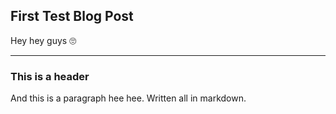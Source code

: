 ## First Test Blog Post

Hey hey guys 🙄

---

### This is a header

And this is a paragraph hee hee. Written all in markdown.